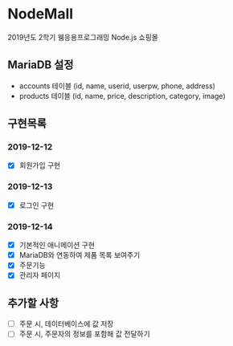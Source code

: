 # NodeMall
2019년도 2학기 웽응용프로그래밍 Node.js 쇼핑몰

## MariaDB 설정
- accounts 테이블 (id, name, userid, userpw, phone, address)
- products 테이블 (id, name, price, description, category, image)

## 구현목록
### 2019-12-12
- [x] 회원가입 구현

### 2019-12-13
- [x] 로그인 구현

### 2019-12-14
- [x] 기본적인 애니메이션 구현
- [x] MariaDB와 연동하여 제품 목록 보여주기
- [x] 주문기능
- [x] 관리자 페이지

## 추가할 사항
- [ ] 주문 시, 데이터베이스에 값 저장
- [ ] 주문 시, 주문자의 정보를 포함해 값 전달하기
